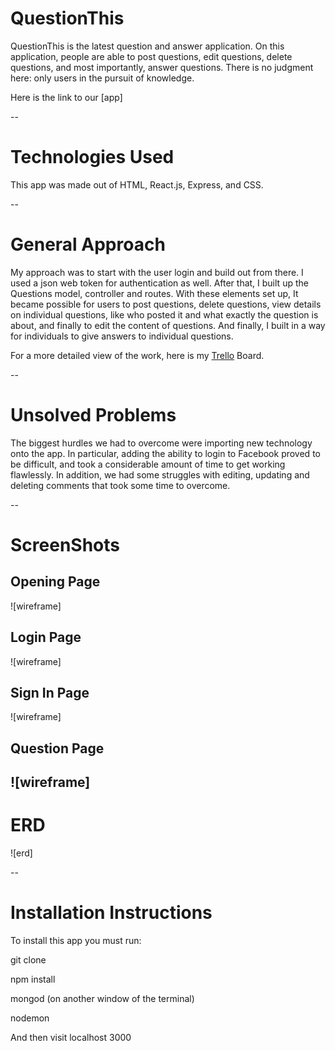 # QuestionThis

QuestionThis is the latest question and answer application. On this application, people are able to post questions, edit questions, delete questions, and most importantly, answer questions.
There is no judgment here: only users in the pursuit of knowledge.

Here is the link to our [app]

--

# Technologies Used

This app was made out of HTML, React.js, Express, and CSS.

--

# General Approach

My approach was to start with the user login and build out from there. I used a json web token for authentication as well. After that, I built up the Questions model, controller and routes. With these elements set up, It became possible for users to post questions, delete questions, view details on individual questions, like who posted it and what exactly the question is about, and finally to edit the content of questions. And finally, I built in a way for individuals to give answers to individual questions.

For a more detailed view of the work, here is my [Trello](https://trello.com/b/oqc04sL4/project-4) Board.

--
# Unsolved Problems
The biggest hurdles we had to overcome were importing new technology onto the app. In particular, adding the ability to login to Facebook proved to be difficult, and took a considerable amount of time to get working flawlessly. In addition, we had some struggles with editing, updating and deleting comments that took some time to overcome.

--

# ScreenShots

## Opening Page

![wireframe]

## Login Page

![wireframe]

## Sign In Page

![wireframe]

## Question Page

![wireframe]
--

# ERD

![erd]


--
# Installation Instructions

To install this app you must run:

git clone

npm install

mongod (on another window of the terminal)

nodemon

And then visit localhost 3000
